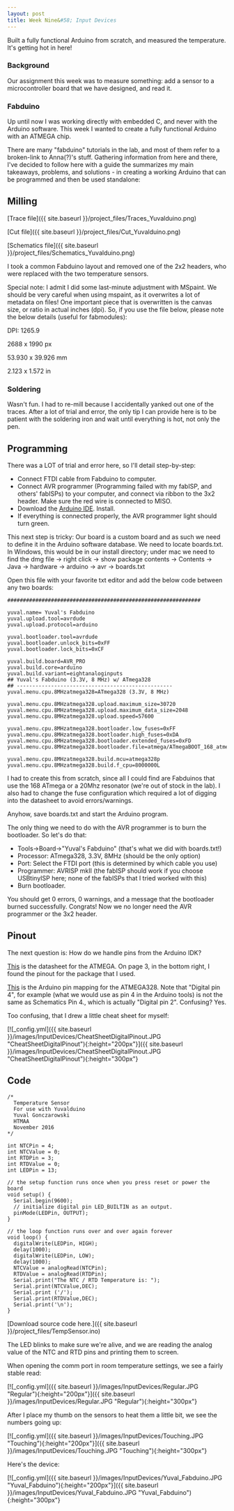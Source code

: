 ```yaml
---
layout: post
title: Week Nine&#58; Input Devices
---
```


Built a fully functional Arduino from scratch, and measured the temperature. It's getting hot in here!

### Background

Our assignment this week was to measure something: add a sensor to a microcontroller board that we have designed, and read it.

### Fabduino

Up until now I was working directly with embedded C, and never with the Arduino software.
This week I wanted to create a fully functional Arduino with an ATMEGA chip.

There are many "fabduino" tutorials in the lab, and most of them refer to a broken-link to Anna(?)'s stuff. Gathering information from here and there, I've decided to follow here with a guide the summarizes my main takeaways, problems, and solutions - in creating a working Arduino that can be programmed and then be used standalone:

## Milling

[Trace file]({{ site.baseurl }}/project_files/Traces_Yuvalduino.png)

[Cut file]({{ site.baseurl }}/project_files/Cut_Yuvalduino.png)

[Schematics file]({{ site.baseurl }}/project_files/Schematics_Yuvalduino.png)

I took a common Fabduino layout and removed one of the 2x2 headers, who were replaced with the two temperature sensors.

Special note: I admit I did some last-minute adjustment with MSpaint. We should be very careful when using mspaint, as it overwrites a lot of metadata on files! One important piece that is overwritten is the canvas size, or ratio in actual inches (dpi). So, if you use the file below, please note the below details (useful for fabmodules):

DPI: 1265.9

2688 x 1990 px

53.930 x 39.926 mm

2.123 x 1.572 in

### Soldering

Wasn't fun. I had to re-mill because I accidentally yanked out one of the traces. After a lot of trial and error, the only tip I can provide here is to be patient with the soldering iron and wait until everything is hot, not only the pen.

## Programming

There was a LOT of trial and error here, so I'll detail step-by-step:

* Connect FTDI cable from Fabduino to computer.
* Connect AVR programmer (Programming failed with my fabISP, and others' fabISPs) to your computer, and connect via ribbon to the 3x2 header. Make sure the red wire is connected to MISO.
* Download the [Arduino IDE](https://www.arduino.cc/en/Main/Software). Install.
* If everything is connected properly, the AVR programmer light should turn green.

This next step is tricky: Our board is a custom board and as such we need to define it in the Arduino software database. We need to locate boards.txt. In Windows, this would be in our install directory; under mac we need to find the dmg file -> right click -> show package contents -> Contents -> Java -> hardware -> arduino -> avr -> boards.txt

Open this file with your favorite txt editor and add the below code between any two boards:

```
##############################################################

yuval.name= Yuval's Fabduino
yuval.upload.tool=avrdude
yuval.upload.protocol=arduino

yuval.bootloader.tool=avrdude
yuval.bootloader.unlock_bits=0xFF
yuval.bootloader.lock_bits=0xCF

yuval.build.board=AVR_PRO
yuval.build.core=arduino
yuval.build.variant=eightanaloginputs
## Yuval's Fabduino (3.3V, 8 MHz) w/ ATmega328
## --------------------------------------------------
yuval.menu.cpu.8MHzatmega328=ATmega328 (3.3V, 8 MHz)

yuval.menu.cpu.8MHzatmega328.upload.maximum_size=30720
yuval.menu.cpu.8MHzatmega328.upload.maximum_data_size=2048
yuval.menu.cpu.8MHzatmega328.upload.speed=57600

yuval.menu.cpu.8MHzatmega328.bootloader.low_fuses=0xFF
yuval.menu.cpu.8MHzatmega328.bootloader.high_fuses=0xDA
yuval.menu.cpu.8MHzatmega328.bootloader.extended_fuses=0xFD
yuval.menu.cpu.8MHzatmega328.bootloader.file=atmega/ATmegaBOOT_168_atmega328_pro_8MHz.hex

yuval.menu.cpu.8MHzatmega328.build.mcu=atmega328p
yuval.menu.cpu.8MHzatmega328.build.f_cpu=8000000L
```

I had to create this from scratch, since all I could find are Fabduinos that use the 168 ATmega or a 20Mhz resonator (we're out of stock in the lab). I also had to change the fuse configuration which required a lot of digging into the datasheet to avoid errors/warnings.

Anyhow, save boards.txt and start the Arduino program.

The only thing we need to do with the AVR programmer is to burn the bootloader. So let's do that:

* Tools->Board->"Yuval's Fabduino" (that's what we did with boards.txt!)
* Processor: ATmega328, 3.3V, 8MHz (should be the only option)
* Port: Select the FTDI port (this is determined by which cable you use)
* Programmer: AVRISP mkII (the fabISP should work if you choose USBtinyISP here; none of the fabISPs that I tried worked with this)
* Burn bootloader.

You should get 0 errors, 0 warnings, and a message that the bootloader burned successfully. Congrats! Now we no longer need the AVR programmer or the 3x2 header.

## Pinout

The next question is: How do we handle pins from the Arduino IDK?

[This](http://www.atmel.com/Images/Atmel-8271-8-bit-AVR-Microcontroller-ATmega48A-48PA-88A-88PA-168A-168PA-328-328P_datasheet_Complete.pdf) is the datasheet for the ATMEGA. On page 3, in the bottom right, I found the pinout for the package that I used.

[This](https://www.arduino.cc/en/Hacking/PinMapping168) is the Arduino pin mapping for the ATMEGA328. Note that "Digital pin 4", for example (what we would use as pin 4 in the Arduino tools) is not the same as Schematics Pin 4., which is actually "Digital pin 2". Confusing? Yes.

Too confusing, that I drew a little cheat sheet for myself:

[![_config.yml]({{ site.baseurl }}/images/InputDevices/CheatSheetDigitalPinout.JPG "CheatSheetDigitalPinout"){:height="200px"}]({{ site.baseurl }}/images/InputDevices/CheatSheetDigitalPinout.JPG "CheatSheetDigitalPinout"){:height="300px"}


## Code

```
/*
  Temperature Sensor
  For use with Yuvalduino
  Yuval Gonczarowski
  HTMAA
  November 2016
*/

int NTCPin = 4;
int NTCValue = 0;
int RTDPin = 3;
int RTDValue = 0;
int LEDPin = 13;

// the setup function runs once when you press reset or power the board
void setup() {
  Serial.begin(9600);
  // initialize digital pin LED_BUILTIN as an output.
  pinMode(LEDPin, OUTPUT);
}

// the loop function runs over and over again forever
void loop() {
  digitalWrite(LEDPin, HIGH);
  delay(1000);
  digitalWrite(LEDPin, LOW);
  delay(1000);
  NTCValue = analogRead(NTCPin);
  RTDValue = analogRead(RTDPin);
  Serial.print("The NTC / RTD Temperature is: ");
  Serial.print(NTCValue,DEC);
  Serial.print ('/');
  Serial.print(RTDValue,DEC);
  Serial.print('\n');
}

```

[Download source code here.]({{ site.baseurl }}/project_files/TempSensor.ino)

The LED blinks to make sure we're alive, and we are reading the analog value of the NTC and RTD pins and printing them to screen.

When opening the comm port in room temperature settings, we see a fairly stable read:

[![_config.yml]({{ site.baseurl }}/images/InputDevices/Regular.JPG "Regular"){:height="200px"}]({{ site.baseurl }}/images/InputDevices/Regular.JPG "Regular"){:height="300px"}

After I place my thumb on the sensors to heat them a little bit, we see the numbers going up:

[![_config.yml]({{ site.baseurl }}/images/InputDevices/Touching.JPG "Touching"){:height="200px"}]({{ site.baseurl }}/images/InputDevices/Touching.JPG "Touching"){:height="300px"}

Here's the device:

[![_config.yml]({{ site.baseurl }}/images/InputDevices/Yuval_Fabduino.JPG "Yuval_Fabduino"){:height="200px"}]({{ site.baseurl }}/images/InputDevices/Yuval_Fabduino.JPG "Yuval_Fabduino"){:height="300px"}
